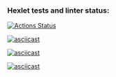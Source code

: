 ### Hexlet tests and linter status:
[![Actions Status](https://github.com/Belkula/java-project-61/actions/workflows/hexlet-check.yml/badge.svg)](https://github.com/Belkula/java-project-61/actions)

[![asciicast](https://asciinema.org/a/1KG2K5LtBr5oYSNhUOTefsS1r.svg)](https://asciinema.org/a/1KG2K5LtBr5oYSNhUOTefsS1r)

[![asciicast](https://asciinema.org/a/LkP3NQbUNdnelw3y6n8gXI2a2.svg)](https://asciinema.org/a/LkP3NQbUNdnelw3y6n8gXI2a2)

[![asciicast](https://asciinema.org/a/sGaHjbqu8DTlvulFeF9x4oJyl.svg)](https://asciinema.org/a/sGaHjbqu8DTlvulFeF9x4oJyl)